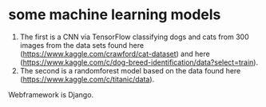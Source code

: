 # some machine learning models

1. The first is a CNN via TensorFlow classifying dogs and cats from 300 images from the data sets found here (https://www.kaggle.com/crawford/cat-dataset) and here (https://www.kaggle.com/c/dog-breed-identification/data?select=train).
2. The second is a randomforest model based on the data found here (https://www.kaggle.com/c/titanic/data).

Webframework is Django.
